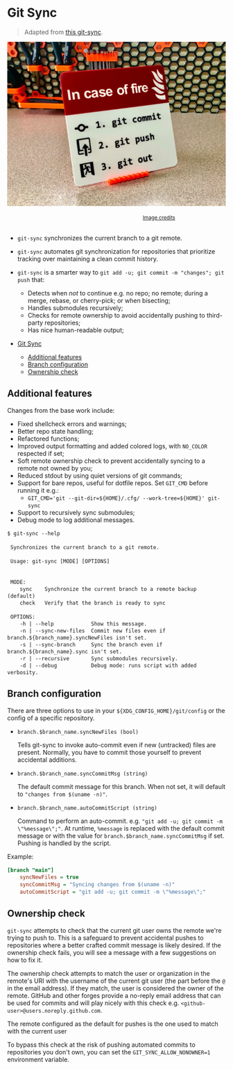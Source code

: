# Git Sync

> Adapted from [this git-sync](https://github.com/simonthum/git-sync).

![in case of fire: git commit, git push, git out](./git-fire.webp)

<div style="width: 700px; text-align: center;">
    <small>
        <a href="https://www.printables.com/model/792493-warning-sign-in-case-of-fire-git-commit-git-push-g">Image credits</a>
    </small>
    <br/><br/>
</div>

+ `git-sync` synchronizes the current branch to a git remote.
+ `git-sync` automates git synchronization for repositories that prioritize tracking over maintaining a clean commit history.
+ `git-sync` is a smarter way to `git add -u; git commit -m "changes"; git push` that:
    + Detects when _not_ to continue e.g. no repo; no remote; during a merge, rebase, or cherry-pick; or when bisecting;
    + Handles submodules recursively;
    + Checks for remote ownership to avoid accidentally pushing to third-party repositories;
    + Has nice human-readable output;

+ [Git Sync](#git-sync)
    + [Additional features](#additional-features)
    + [Branch configuration](#branch-configuration)
    + [Ownership check](#ownership-check)

## Additional features

Changes from the base work include:

+ Fixed shellcheck errors and warnings;
+ Better repo state handling;
+ Refactored functions;
+ Improved output formatting and added colored logs, with `NO_COLOR` respected if set;
+ Soft remote ownership check to prevent accidentally syncing to a remote not owned by you;
+ Reduced stdout by using quiet versions of git commands;
+ Support for bare repos, useful for dotfile repos. Set `GIT_CMD` before running it e.g.:
    + `GIT_CMD='git --git-dir=${HOME}/.cfg/ --work-tree=${HOME}' git-sync`
+ Support to recursively sync submodules;
+ Debug mode to log additional messages.

```log
$ git-sync --help

 Synchronizes the current branch to a git remote.

 Usage: git-sync [MODE] [OPTIONS]


 MODE:
    sync    Synchronize the current branch to a remote backup (default)
    check   Verify that the branch is ready to sync

 OPTIONS:
    -h | --help            Show this message.
    -n | --sync-new-files  Commit new files even if branch.${branch_name}.syncNewFiles isn't set.
    -s | --sync-branch     Sync the branch even if branch.${branch_name}.sync isn't set.
    -r | --recursive       Sync submodules recursively.
    -d | --debug           Debug mode: runs script with added verbosity.
```

## Branch configuration

There are three options to use in your `${XDG_CONFIG_HOME}/git/config` or the config of
a specific repository.

+ `branch.$branch_name.syncNewFiles (bool)`

    Tells git-sync to invoke auto-commit even if new (untracked) files are present.
    Normally, you have to commit those yourself to prevent accidental additions.

+ `branch.$branch_name.syncCommitMsg (string)`

    The default commit message for this branch. When not set, it will default to
    `"changes from $(uname -n)"`.

+ `branch.$branch_name.autoCommitScript (string)`

    Command to perform an auto-commit. e.g. `"git add -u; git commit -m \"%message\";"`.
    At runtime, `%message` is replaced with the default commit message or with the value
    for `branch.$branch_name.syncCommitMsg` if set. Pushing is handled by the script.

Example:

```ini
[branch "main"]
    syncNewFiles = true
    syncCommitMsg = "Syncing changes from $(uname -n)"
    autoCommitScript = "git add -u; git commit -m \"%message\";"
```

## Ownership check

`git-sync` attempts to check that the current git user owns the remote we're trying
to push to. This is a safeguard to prevent accidental pushes to repositories where
a better crafted commit message is likely desired. If the ownership check fails,
you will see a message with a few suggestions on how to fix it.

The ownership check attempts to match the user or organization in the remote's URI with
the username of the current git user (the part before the `@` in the email address).
If they match, the user is considered the owner of the remote. GitHub and other forges
provide a no-reply email address that can be used for commits and will play nicely with
this check e.g. `<github-user>@users.noreply.github.com`.

The remote configured as the default for pushes is the one used to match with the
current user

To bypass this check at the risk of pushing automated commits to repositories you
don't own, you can set the `GIT_SYNC_ALLOW_NONOWNER=1` environment variable.
